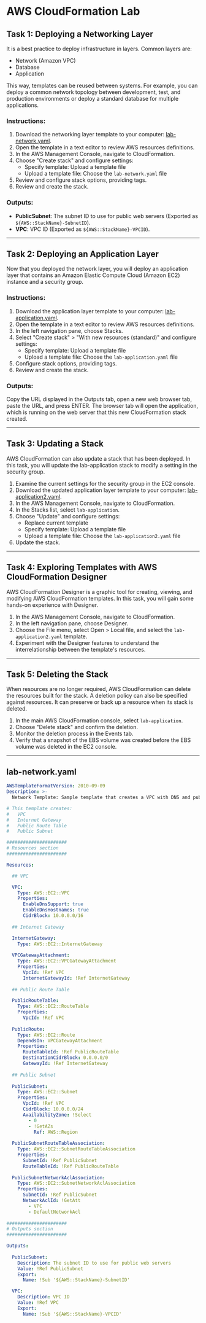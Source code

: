 # AWS CloudFormation Lab

## Task 1: Deploying a Networking Layer

It is a best practice to deploy infrastructure in layers. Common layers are:

- Network (Amazon VPC)
- Database
- Application

This way, templates can be reused between systems. For example, you can deploy a common network topology between development, test, and production environments or deploy a standard database for multiple applications.

### Instructions:

1. Download the networking layer template to your computer: [lab-network.yaml](lab-network.yaml).
2. Open the template in a text editor to review AWS resources definitions.
3. In the AWS Management Console, navigate to CloudFormation.
4. Choose "Create stack" and configure settings:
    - Specify template: Upload a template file
    - Upload a template file: Choose the `lab-network.yaml` file
5. Review and configure stack options, providing tags.
6. Review and create the stack.

### Outputs:

- **PublicSubnet**: The subnet ID to use for public web servers (Exported as `${AWS::StackName}-SubnetID`).
- **VPC**: VPC ID (Exported as `${AWS::StackName}-VPCID`).

---

## Task 2: Deploying an Application Layer

Now that you deployed the network layer, you will deploy an application layer that contains an Amazon Elastic Compute Cloud (Amazon EC2) instance and a security group.

### Instructions:

1. Download the application layer template to your computer: [lab-application.yaml](lab-application.yaml).
2. Open the template in a text editor to review AWS resources definitions.
3. In the left navigation pane, choose Stacks.
4. Select "Create stack" > "With new resources (standard)" and configure settings:
    - Specify template: Upload a template file
    - Upload a template file: Choose the `lab-application.yaml` file
5. Configure stack options, providing tags.
6. Review and create the stack.

### Outputs:

Copy the URL displayed in the Outputs tab, open a new web browser tab, paste the URL, and press ENTER. The browser tab will open the application, which is running on the web server that this new CloudFormation stack created.

---

## Task 3: Updating a Stack

AWS CloudFormation can also update a stack that has been deployed. In this task, you will update the lab-application stack to modify a setting in the security group.

1. Examine the current settings for the security group in the EC2 console.
2. Download the updated application layer template to your computer: [lab-application2.yaml](lab-application2.yaml).
3. In the AWS Management Console, navigate to CloudFormation.
4. In the Stacks list, select `lab-application`.
5. Choose "Update" and configure settings:
    - Replace current template
    - Specify template: Upload a template file
    - Upload a template file: Choose the `lab-application2.yaml` file
6. Update the stack.

---

## Task 4: Exploring Templates with AWS CloudFormation Designer

AWS CloudFormation Designer is a graphic tool for creating, viewing, and modifying AWS CloudFormation templates. In this task, you will gain some hands-on experience with Designer.

1. In the AWS Management Console, navigate to CloudFormation.
2. In the left navigation pane, choose Designer.
3. Choose the File menu, select Open > Local file, and select the `lab-application2.yaml` template.
4. Experiment with the Designer features to understand the interrelationship between the template's resources.

---

## Task 5: Deleting the Stack

When resources are no longer required, AWS CloudFormation can delete the resources built for the stack. A deletion policy can also be specified against resources. It can preserve or back up a resource when its stack is deleted.

1. In the main AWS CloudFormation console, select `lab-application`.
2. Choose "Delete stack" and confirm the deletion.
3. Monitor the deletion process in the Events tab.
4. Verify that a snapshot of the EBS volume was created before the EBS volume was deleted in the EC2 console.

---

## lab-network.yaml

```yaml
AWSTemplateFormatVersion: 2010-09-09
Description: >-
  Network Template: Sample template that creates a VPC with DNS and public IPs enabled.

# This template creates:
#   VPC
#   Internet Gateway
#   Public Route Table
#   Public Subnet

######################
# Resources section
######################

Resources:

  ## VPC

  VPC:
    Type: AWS::EC2::VPC
    Properties:
      EnableDnsSupport: true
      EnableDnsHostnames: true
      CidrBlock: 10.0.0.0/16
      
  ## Internet Gateway

  InternetGateway:
    Type: AWS::EC2::InternetGateway
  
  VPCGatewayAttachment:
    Type: AWS::EC2::VPCGatewayAttachment
    Properties:
      VpcId: !Ref VPC
      InternetGatewayId: !Ref InternetGateway
  
  ## Public Route Table

  PublicRouteTable:
    Type: AWS::EC2::RouteTable
    Properties:
      VpcId: !Ref VPC
  
  PublicRoute:
    Type: AWS::EC2::Route
    DependsOn: VPCGatewayAttachment
    Properties:
      RouteTableId: !Ref PublicRouteTable
      DestinationCidrBlock: 0.0.0.0/0
      GatewayId: !Ref InternetGateway
  
  ## Public Subnet
  
  PublicSubnet:
    Type: AWS::EC2::Subnet
    Properties:
      VpcId: !Ref VPC
      CidrBlock: 10.0.0.0/24
      AvailabilityZone: !Select 
        - 0
        - !GetAZs 
          Ref: AWS::Region
  
  PublicSubnetRouteTableAssociation:
    Type: AWS::EC2::SubnetRouteTableAssociation
    Properties:
      SubnetId: !Ref PublicSubnet
      RouteTableId: !Ref PublicRouteTable
  
  PublicSubnetNetworkAclAssociation:
    Type: AWS::EC2::SubnetNetworkAclAssociation
    Properties:
      SubnetId: !Ref PublicSubnet
      NetworkAclId: !GetAtt 
        - VPC
        - DefaultNetworkAcl
  
######################
# Outputs section
######################

Outputs:
  
  PublicSubnet:
    Description: The subnet ID to use for public web servers
    Value: !Ref PublicSubnet
    Export:
      Name: !Sub '${AWS::StackName}-SubnetID'

  VPC:
    Description: VPC ID
    Value: !Ref VPC
    Export:
      Name: !Sub '${AWS::StackName}-VPCID'


